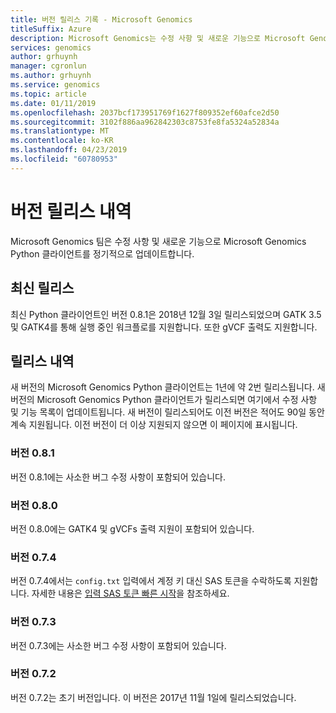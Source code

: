 ```yaml
---
title: 버전 릴리스 기록 - Microsoft Genomics
titleSuffix: Azure
description: Microsoft Genomics는 수정 사항 및 새로운 기능으로 Microsoft Genomics Python 클라이언트를 정기적으로 업데이트합니다.
services: genomics
author: grhuynh
manager: cgronlun
ms.author: grhuynh
ms.service: genomics
ms.topic: article
ms.date: 01/11/2019
ms.openlocfilehash: 2037bcf173951769f1627f809352ef60afce2d50
ms.sourcegitcommit: 3102f886aa962842303c8753fe8fa5324a52834a
ms.translationtype: MT
ms.contentlocale: ko-KR
ms.lasthandoff: 04/23/2019
ms.locfileid: "60780953"
---
```

# <a name="version-release-history"></a>버전 릴리스 내역
Microsoft Genomics 팀은 수정 사항 및 새로운 기능으로 Microsoft Genomics Python 클라이언트를 정기적으로 업데이트합니다. 

## <a name="latest-release"></a>최신 릴리스
최신 Python 클라이언트인 버전 0.8.1은 2018년 12월 3일 릴리스되었으며 GATK 3.5 및 GATK4를 통해 실행 중인 워크플로를 지원합니다. 또한 gVCF 출력도 지원합니다.


## <a name="release-history"></a>릴리스 내역 
새 버전의 Microsoft Genomics Python 클라이언트는 1년에 약 2번 릴리스됩니다. 새 버전의 Microsoft Genomics Python 클라이언트가 릴리스되면 여기에서 수정 사항 및 기능 목록이 업데이트됩니다. 새 버전이 릴리스되어도 이전 버전은 적어도 90일 동안 계속 지원됩니다. 이전 버전이 더 이상 지원되지 않으면 이 페이지에 표시됩니다. 

### <a name="version-081"></a>버전 0.8.1
버전 0.8.1에는 사소한 버그 수정 사항이 포함되어 있습니다.  

### <a name="version-080"></a>버전 0.8.0
버전 0.8.0에는 GATK4 및 gVCFs 출력 지원이 포함되어 있습니다.  

### <a name="version-074"></a>버전 0.7.4
버전 0.7.4에서는 `config.txt` 입력에서 계정 키 대신 SAS 토큰을 수락하도록 지원합니다. 자세한 내용은 [입력 SAS 토큰 빠른 시작](quickstart-input-sas.md)을 참조하세요. 

### <a name="version-073"></a>버전 0.7.3
버전 0.7.3에는 사소한 버그 수정 사항이 포함되어 있습니다.

### <a name="version-072"></a>버전 0.7.2
버전 0.7.2는 초기 버전입니다. 이 버전은 2017년 11월 1일에 릴리스되었습니다.
